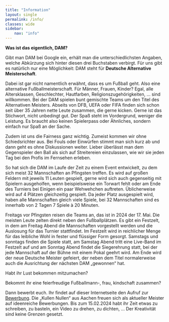 ```yaml
---
title: "Information"
layout: single
permalink: /info/
classes: wide
sidebar:
    nav: "info"
---
```

<strong>Was ist das eigentlich, DAM?</strong>

Gibt man DAM bei Google ein, erhält man die unterschiedlichsten Angaben, welche Abkürzung sich hinter diesen drei Buchstaben verbirgt. Für uns gibt es natürlich nur eine Möglichkeit: DAM steht für <strong>Deutsche Alternative Meisterschaft</strong>.

Dabei ist gar nicht namentlich erwähnt, dass es um Fußball geht. Also eine alternative Fußballmeisterschaft. Für Männer, Frauen, Kinder? Egal, alle Altersklassen, Geschlechter, Hautfarben, Religionszugehörigkeiten, … sind willkommen. Bei der DAM spielen bunt gemischte Teams um den Titel des Alternativen Meisters. Abseits von DFB, UEFA oder FIFA finden sich schon seit über 35 Jahren nette Leute zusammen, die gerne kicken. Gerne ist das Stichwort, nicht unbedingt gut. Der Spaß steht im Vordergrund, weniger die Leistung. Es braucht also keinen Spielerpass oder Ähnliches, sondern einfach nur Spaß an der Sache.

Zudem ist uns die Fairness ganz wichtig. Zumeist kommen wir ohne Schiedsrichter aus. Bei Fouls oder Einwürfen stimmt man sich kurz ab und dann geht es ohne Diskussionen weiter. Lieber überlässt man dem Gegenspieler den Ball als sich auf Streitereien einzulassen, wie wir sie jeden Tag bei den Profis im Fernsehen erleben.

So hat sich die DAM im Laufe der Zeit zu einem Event entwickelt, zu dem sich meist 32 Mannschaften an Pfingsten treffen. Es wird auf großen Feldern mit jeweils 11 Leuten gespielt, gerne wird sich auch gegenseitig mit Spielern ausgeholfen, wenn beispielsweise ein Torwart fehlt oder am Ende des Turniers bei Einigen ein paar Wehwehchen auftreten. Üblicherweise wird auf 4 Plätzen gleichzeitig gespielt. Da jeder Platz ausgespielt wird, haben alle Mannschaften gleich viele Spiele, bei 32 Mannschaften sind es innerhalb von 2 Tagen 7 Spiele à 20 Minuten.

Freitags vor Pfingsten reisen die Teams an, das ist in 2024 der 17. Mai. Die meisten Leute zelten direkt neben den Fußballplätzen. Es gibt ein Festzelt, in dem am Freitag Abend die Mannschaften vorgestellt werden und die Auslosung für das Turnier stattfindet. Im Festzelt wird in reichlicher Menge für das leibliche Wohl in fester und flüssiger Form gesorgt. Samstags und sonntags finden die Spiele statt, am Samstag Abend tritt eine Live-Band im Festzelt auf und am Sonntag Abend findet die Siegerehrung statt, bei der jede Mannschaft auf der Bühne mit einem Pokal geehrt wird. Am Ende wird der neue Deutsche Meister gefeiert, der neben dem Titel normalerweise auch die Ausrichtung der nächsten DAM „gewonnen“ hat.

Habt ihr Lust bekommen mitzumachen?

Bekommt ihr eine feierfreudige Fußballmann-, frau, kindschaft zusammen?

Dann bewerbt euch. Ihr findet auf dieser Internetseite den Aufruf zur [Bewerbung](/bewerbung/). Die „Kullen Nullen“ aus Aachen freuen sich als aktueller Meister auf ideenreiche Bewerbungen. Bis zum 15.02.2024 habt ihr Zeit etwas zu schreiben, zu basteln, ein Video zu drehen, zu dichten, … Der Kreativität sind keine Grenzen gesetzt.